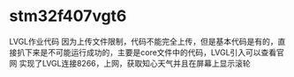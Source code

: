 # stm32f407vgt6
LVGL作业代码
因为上传文件限制，代码不能完全上传，但是基本代码是有的，直接扒下来是不可能运行成功的，主要是core文件中的代码，LVGL引入可以查看官网
实现了LVGL连接8266，上网，获取知心天气并且在屏幕上显示滚轮
